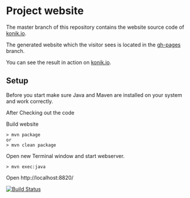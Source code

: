 # Project website

The master branch of this repository contains the website source code of [konik.io](http://konik.io). 

The generated website which the visitor sees is located in the [gh-pages](https://github.com/konik-io/website/tree/gh-pages) branch.

You can see the result in action on [konik.io](http://konik.io).

## Setup

Before you start make sure Java and Maven are installed on your system and work correctly. 

After Checking out the code 


Build website 
```
> mvn package
or 
> mvn clean package
```

Open new Terminal window and start webserver.
```
> mvn exec:java
```

Open http://localhost:8820/



[![Build Status](https://travis-ci.org/konik-io/website.png?branch=master)](https://travis-ci.org/konik-io/website)
